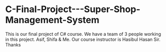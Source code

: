 # C-Final-Project---Super-Shop-Management-System
This is our final project of C# course. We have a team of 3 people working in this project. Asif, Shifa &amp; Me. Our course instructor is Hasibul Hasan Sir. Thanks

